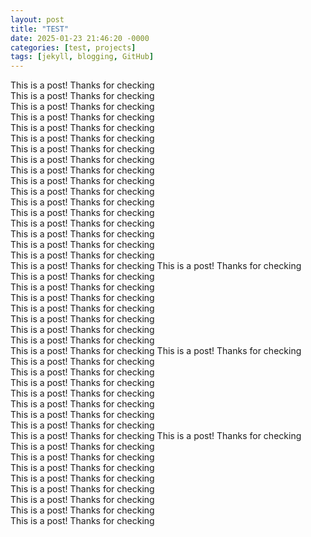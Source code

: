 ```yaml
---
layout: post
title: "TEST"
date: 2025-01-23 21:46:20 -0000
categories: [test, projects]
tags: [jekyll, blogging, GitHub]
---
```

This is a post! Thanks for checking  
This is a post! Thanks for checking  
This is a post! Thanks for checking  
This is a post! Thanks for checking  
This is a post! Thanks for checking  
This is a post! Thanks for checking  
This is a post! Thanks for checking  
This is a post! Thanks for checking  
This is a post! Thanks for checking  
This is a post! Thanks for checking  
This is a post! Thanks for checking  
This is a post! Thanks for checking  
This is a post! Thanks for checking  
This is a post! Thanks for checking  
This is a post! Thanks for checking  
This is a post! Thanks for checking  
This is a post! Thanks for checking  
This is a post! Thanks for checking  This is a post! Thanks for checking  
This is a post! Thanks for checking  
This is a post! Thanks for checking  
This is a post! Thanks for checking  
This is a post! Thanks for checking  
This is a post! Thanks for checking  
This is a post! Thanks for checking  
This is a post! Thanks for checking  
This is a post! Thanks for checking  This is a post! Thanks for checking  
This is a post! Thanks for checking  
This is a post! Thanks for checking  
This is a post! Thanks for checking  
This is a post! Thanks for checking  
This is a post! Thanks for checking  
This is a post! Thanks for checking  
This is a post! Thanks for checking  
This is a post! Thanks for checking  This is a post! Thanks for checking  
This is a post! Thanks for checking  
This is a post! Thanks for checking  
This is a post! Thanks for checking  
This is a post! Thanks for checking  
This is a post! Thanks for checking  
This is a post! Thanks for checking  
This is a post! Thanks for checking  
This is a post! Thanks for checking  
